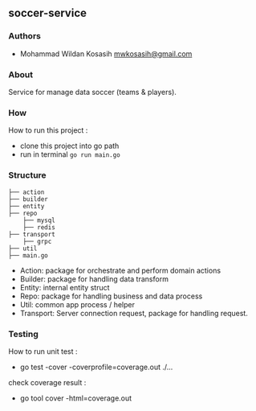 ## soccer-service

### Authors 
- Mohammad Wildan Kosasih <mwkosasih@gmail.com>

### About
Service for manage data soccer (teams & players). 

### How
How to run this project :
- clone this project into go path 
- run in terminal `go run main.go`

### Structure
```
├── action
├── builder
├── entity
├── repo
    ├── mysql
    ├── redis
├── transport
    ├── grpc
├── util             
├── main.go
```
- Action: package for orchestrate and perform domain actions
- Builder: package for handling data transform
- Entity: internal entity struct
- Repo: package for handling business and data process
- Util: common app process / helper
- Transport: Server connection request, package for handling request. 

### Testing  
How to run unit test :
- go test -cover -coverprofile=coverage.out ./...

check coverage result :
- go tool cover -html=coverage.out
